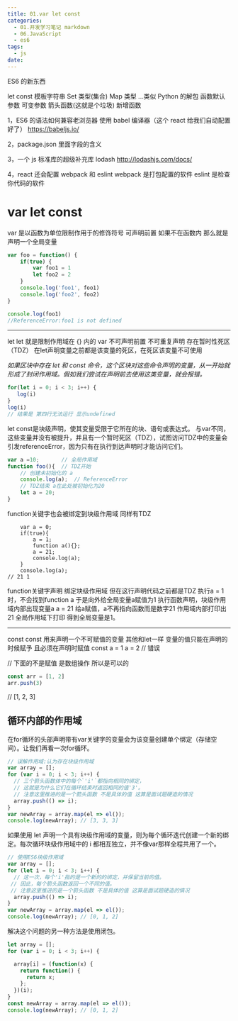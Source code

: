 ```yaml
---
title: 01.var let const
categories:
  - 01.开发学习笔记 markdown
  - 06.JavaScript
  - es6
tags:
  - js
date:
---
```


ES6 的新东西

let
const
模板字符串
Set 类型(集合)
Map 类型
...类似 Python 的解包
函数默认参数
可变参数
箭头函数(这就是个垃圾)
新增函数

1，ES6 的语法如何兼容老浏览器
使用 babel 编译器（这个 react 给我们自动配置好了）
https://babeljs.io/

2，package.json 里面字段的含义

3，一个 js 标准库的超级补充库 lodash
http://lodashjs.com/docs/

4，react 还会配置 webpack 和 eslint
webpack 是打包配置的软件
eslint 是检查你代码的软件

# var let const

var 是以函数为单位限制作用于的修饰符号
可声明前置 
如果不在函数内 那么就是声明一个全局变量

```javascript
var foo = function() {
    if(true) {
        var foo1 = 1
        let foo2 = 2
    }
    console.log('foo1', foo1)
    console.log('foo2', foo2)
}

console.log(foo1)
//ReferenceError:foo1 is not defined
```

------------------

let
let 就是限制作用域在 {} 内的 var
不可声明前置
不可重复声明
存在暂时性死区（TDZ） 在let声明变量之前都是该变量的死区，在死区该变量不可使用

*如果区块中存在 let 和 const 命令，这个区块对这些命令声明的变量，从一开始就形成了封闭作用域。假如我们尝试在声明前去使用这类变量，就会报错。*

```javascript
for(let i = 0; i < 3; i++) {
   log(i)
}
log(i)
// 结果是 第四行无法运行 显示undefined
```

let const是块级声明，使其变量受限于它所在的块、语句或表达式。
与var不同，这些变量并没有被提升，并且有一个暂时死区（TDZ），试图访问TDZ中的变量会引发referenceError，因为只有在执行到达声明时才能访问它们。

```js
var a =10;       // 全局作用域
function foo(){  // TDZ开始
    // 创建未初始化的 a
    console.log(a);  // ReferenceError
    // TDZ结束 a在此处被初始化为20
    let a = 20;
}
```

function关键字也会被绑定到块级作用域 同样有TDZ

```
    var a = 0;
    if(true){
        a = 1;
        function a(){};
        a = 21;
        console.log(a);
    }
    console.log(a);
// 21 1
```
function关键字声明 绑定块级作用域 但在这行声明代码之前都是TDZ
执行a = 1 时，不会找到function a 于是向外给全局变量a赋值为1
执行函数声明，块级作用域内部出现变量a
a = 21 给a赋值，a不再指向函数而是数字21
作用域内部打印出21 
全局作用域下打印 得到全局变量是1。


------------------

const
const 用来声明一个不可赋值的变量 其他和let一样
变量的值只能在声明的时候赋予 且必须在声明时赋值
const a = 1
a = 2 // 错误

// 下面的不是赋值 是数组操作 所以是可以的


```javascript
const arr = [1, 2]
arr.push(3)
```

// [1, 2, 3]

## 循环内部的作用域
在for循环的头部声明带有var关键字的变量会为该变量创建单个绑定（存储空间）。让我们再看一次for循环。

```js
// 误解作用域:认为存在块级作用域
var array = [];
for (var i = 0; i < 3; i++) {
  // 三个箭头函数体中的每个`'i'`都指向相同的绑定，
  // 这就是为什么它们在循环结束时返回相同的值'3'。
  // 注意这里推进的是一个箭头函数 不是具体的值 这算是面试题硬造的情况
  array.push(() => i);
}
var newArray = array.map(el => el());
console.log(newArray); // [3, 3, 3]
```

如果使用 let 声明一个具有块级作用域的变量，则为每个循环迭代创建一个新的绑定。每次循环块级作用域中的 i 都相互独立，并不像var那样全程共用了一个。
```js
// 使用ES6块级作用域
var array = [];
for (let i = 0; i < 3; i++) {
  // 这一次，每个'i'指的是一个新的的绑定，并保留当前的值。
 // 因此，每个箭头函数返回一个不同的值。
 // 注意这里推进的是一个箭头函数 不是具体的值 这算是面试题硬造的情况
  array.push(() => i);
}
var newArray = array.map(el => el());
console.log(newArray); // [0, 1, 2]
```
解决这个问题的另一种方法是使用闭包。

```js
let array = [];
for (var i = 0; i < 3; i++) {

  array[i] = (function(x) {
    return function() {
      return x;
    };
  })(i);
}
const newArray = array.map(el => el());
console.log(newArray); // [0, 1, 2]  
```
